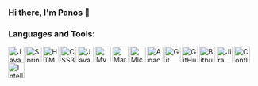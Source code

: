 ### Hi there, I'm Panos 👋

### Languages and Tools:

<img align="left" alt="Java" width="32px" src="https://cdn.jsdelivr.net/npm/simple-icons@v3/icons/java.svg" />
<img align="left" alt="Spring" width="32px" src="https://cdn.jsdelivr.net/npm/simple-icons@v3/icons/spring.svg" />
<img align="left" alt="HTML5" width="32px" src="https://cdn.jsdelivr.net/npm/simple-icons@v3/icons/html5.svg" />
<img align="left" alt="CSS3" width="32px" src="https://cdn.jsdelivr.net/npm/simple-icons@v3/icons/css3.svg" />
<img align="left" alt="JavaScript" width="32px" src="https://cdn.jsdelivr.net/npm/simple-icons@v3/icons/javascript.svg" />
<img align="left" alt="MySQL" width="32px" src="https://cdn.jsdelivr.net/npm/simple-icons@v3/icons/mysql.svg" />
<img align="left" alt="MariaDB" width="32px" src="https://cdn.jsdelivr.net/npm/simple-icons@v3/icons/mariadb.svg" />
<img align="left" alt="Microsoft SQL Server" width="32px" src="https://cdn.jsdelivr.net/npm/simple-icons@v3/icons/microsoftsqlserver.svg" />
<img align="left" alt="Apache Solr" width="32px" src="https://cdn.jsdelivr.net/npm/simple-icons@v3/icons/apachesolr.svg" />
<img align="left" alt="Git" width="32px" src="https://cdn.jsdelivr.net/npm/simple-icons@v3/icons/git.svg" />
<img align="left" alt="GitHub" width="32px" src="https://cdn.jsdelivr.net/npm/simple-icons@v3/icons/github.svg" />
<img align="left" alt="Bitbucket" width="32px" src="https://cdn.jsdelivr.net/npm/simple-icons@v3/icons/bitbucket.svg" />
<img align="left" alt="Jira Software" width="32px" src="https://cdn.jsdelivr.net/npm/simple-icons@v3/icons/jirasoftware.svg" />
<img align="left" alt="Confluence" width="32px" src="https://cdn.jsdelivr.net/npm/simple-icons@v3/icons/confluence.svg" />
<img align="left" alt="IntelliJ IDEA" width="32px" src="https://cdn.jsdelivr.net/npm/simple-icons@v3/icons/intellijidea.svg" />

<!--
**pbaris/pbaris** is a ✨ _special_ ✨ repository because its `README.md` (this file) appears on your GitHub profile.

Here are some ideas to get you started:

- 🔭 I’m currently working on ...
- 🌱 I’m currently learning ...
- 👯 I’m looking to collaborate on ...
- 🤔 I’m looking for help with ...
- 💬 Ask me about ...
- 📫 How to reach me: ...
- 😄 Pronouns: ...
- ⚡ Fun fact: ...
-->
